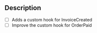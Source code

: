 ## Description

<!-- Summarize the related issue or new features, explain HOW this PR solves the problem, and WHY you made the choices you made. -->

- [ ] Adds a custom hook for InvoiceCreated
- [ ] Improve the custom hook for OrderPaid
